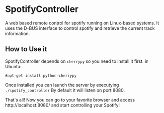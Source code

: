 # SpotifyController
A web based remote control for spotify running on Linux-based systems.
It uses the D-BUS interface to control spotify and retrieve the current track
information.

## How to Use it
SpotifyController depends on `cherrypy` so you need to install it first.
in Ubuntu:

```
#apt-get install python-cherrypy
```

Once installed you can launch the server by executying
`./spotify_controller` By default it will listen on port 8080.

That's all! Now you can go to your favorite browser and access
http://localhost:8080/ and start controlling your Spotify!
